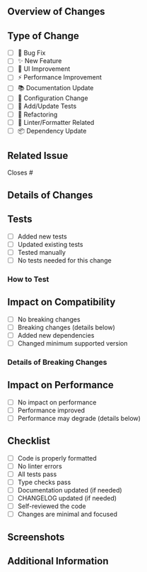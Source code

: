 ## Overview of Changes
<!-- Please describe the summary of changes made in this PR -->

## Type of Change
<!-- Check all that apply -->
- [ ] 🐛 Bug Fix
- [ ] ✨ New Feature
- [ ] 💄 UI Improvement
- [ ] ⚡ Performance Improvement
- [ ] 📚 Documentation Update
- [ ] 🔧 Configuration Change
- [ ] 🧪 Add/Update Tests
- [ ] 🔨 Refactoring
- [ ] 🚨 Linter/Formatter Related
- [ ] 📦 Dependency Update

## Related Issue
<!-- If there is a related issue, please specify -->
Closes #<!-- issue number -->

## Details of Changes
<!-- Please provide a detailed description of the changes -->

## Tests
<!-- Please provide information about testing -->
- [ ] Added new tests
- [ ] Updated existing tests
- [ ] Tested manually
- [ ] No tests needed for this change

### How to Test
<!-- Describe how to run or verify the tests -->

## Impact on Compatibility
<!-- Please provide information about compatibility -->
- [ ] No breaking changes
- [ ] Breaking changes (details below)
- [ ] Added new dependencies
- [ ] Changed minimum supported version

### Details of Breaking Changes
<!-- If there are breaking changes, please describe them -->

## Impact on Performance
<!-- Please provide information about performance -->
- [ ] No impact on performance
- [ ] Performance improved
- [ ] Performance may degrade (details below)

## Checklist
<!-- Please check the following before submitting for review -->
- [ ] Code is properly formatted
- [ ] No linter errors
- [ ] All tests pass
- [ ] Type checks pass
- [ ] Documentation updated (if needed)
- [ ] CHANGELOG updated (if needed)
- [ ] Self-reviewed the code
- [ ] Changes are minimal and focused

## Screenshots
<!-- If there are UI changes, please add screenshots -->

## Additional Information
<!-- Please provide any other relevant information -->